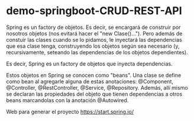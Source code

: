 # demo-springboot-CRUD-REST-API

Spring es un factory de objetos. Es decir, se encargará de construir por nosotros objetos (nos evitará hacer el "new Clase()..."). Pero además de constuir las clases cuando se lo pidamos, le inyectará las dependencias que esa clase tenga, construyendo los objetos según sea necesario (y, recursivamente, seteando las dependencias de los objetos dependientes).

Es decir, Spring es un factory de objetos que inyecta dependencias.

Estos objetos en Spring se conocen como "beans". Una clase se define como bean al agregarle alguna de estas anotaciones: @Component, @Controller, @RestController, @Service, @Repository. Además, allí mismo se declaran las propiedades del objeto que tienen dependencias a otros beans marcandolas con la anotación @Autowired.

Web para generar el proyecto https://start.spring.io/
